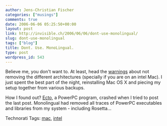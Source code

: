 ```yaml
---
author: Jens-Christian Fischer
categories: ["musings"]
comments: true
date: 2006-06-06 05:25:50+00:00
layout: post
link: http://invisible.ch/2006/06/06/dont-use-monolingual/
slug: dont-use-monolingual
tags: ["blog"]
title: Dont. Use. MonoLingual.
type: post
wordpress_id: 543
---
```


Believe me, you don't want to. At least, head the [warnings][1] about not removing the different architectures (specially if you are on an intel Mac). I just spent the best part of the night, reinstalling Mac OS X and piecing my setup together from various backups.

How I found out? [Ecto][2], a PowerPC program, crashed when I tried to post the last post. Monolingual had removed all traces of PowerPC executables and libraries from my system - including Rosetta...


[1]: http://www.tuaw.com/2006/06/01/monolingual/
[2]: http://ecto.kung-foo.tv/


Technorati Tags: [mac](http://www.technorati.com/tag/mac), [intel](http://www.technorati.com/tag/intel)
